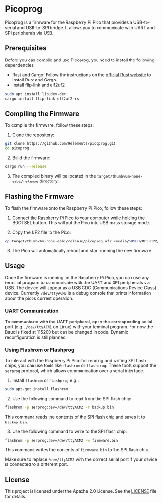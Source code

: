 # Picoprog

Picoprog is a firmware for the Raspberry Pi Pico that provides a USB-to-serial and USB-to-SPI bridge. It allows you to communicate with UART and SPI peripherals via USB.

## Prerequisites

Before you can compile and use Picoprog, you need to install the following dependencies:

- Rust and Cargo: Follow the instructions on the [official Rust website](https://www.rust-lang.org/tools/install) to install Rust and Cargo.
- Install flip-link and elf2uf2

```sh
sudo apt install libudev-dev
cargo install flip-link elf2uf2-rs
```

## Compiling the Firmware

To compile the firmware, follow these steps:

1. Clone the repository:

```sh
git clone https://github.com/9elements/picoprog.git
cd picoprog
```

2. Build the firmware:

```sh
cargo run --release
```

3. The compiled binary will be located in the `target/thumbv6m-none-eabi/release` directory.

## Flashing the Firmware

To flash the firmware onto the Raspberry Pi Pico, follow these steps:

1. Connect the Raspberry Pi Pico to your computer while holding the BOOTSEL button. This will put the Pico into USB mass storage mode.

2. Copy the UF2 file to the Pico:

```sh
cp target/thumbv6m-none-eabi/release/picoprog.uf2 /media/$USER/RPI-RP2/
```

3. The Pico will automatically reboot and start running the new firmware.

## Usage

Once the firmware is running on the Raspberry Pi Pico, you can use any terminal program to communicate with the UART and SPI peripherals via USB. The device will appear as a USB CDC (Communications Device Class) device. Currently `/dev/ttyACM0` is a debug console that prints information about the picos current operation.

### UART Communication

To communicate with the UART peripheral, open the corresponding serial port (e.g., `/dev/ttyACM1` on Linux) with your terminal program. For now the Baud is fixed at 115200 but can be changed in code. Dynamic reconfiguration is still planned.

### Using Flashrom or Flashprog

To interact with the Raspberry Pi Pico for reading and writing SPI flash chips, you can use tools like `flashrom` or `flashprog`. These tools support the `serprog` protocol, which allows communication over a serial interface.

1. Install `flashrom` or `flashprog` e.g.:

```sh
sudo apt-get install flashrom
```

2. Use the following command to read from the SPI flash chip:

```sh
flashrom -p serprog:dev=/dev/ttyACM2 -r backup.bin
```

This command reads the contents of the SPI flash chip and saves it to `backup.bin`.

3. Use the following command to write to the SPI flash chip:

```sh
flashrom -p serprog:dev=/dev/ttyACM2 -w firmware.bin
```

This command writes the contents of `firmware.bin` to the SPI flash chip.

Make sure to replace `/dev/ttyACM2` with the correct serial port if your device is connected to a different port.


## License

This project is licensed under the Apache 2.0 License. See the [LICENSE](LICENSE) file for details.
